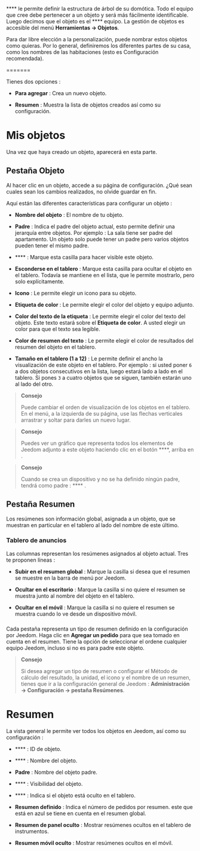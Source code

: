  **** le permite definir la estructura de árbol de su domótica.
Todo el equipo que cree debe pertenecer a un objeto y
será más fácilmente identificable. Luego decimos que el objeto
es el **** equipo. La gestión de objetos es accesible
del menú **Herramientas → Objetos**.

Para dar libre elección a la personalización, puede nombrar estos
objetos como quieras. Por lo general, definiremos los diferentes
partes de su casa, como los nombres de las habitaciones (esto es
Configuración recomendada).

 
=======

Tienes dos opciones :

-   **Para agregar** : Crea un nuevo objeto.

-   **Resumen** : Muestra la lista de objetos creados
    así como su configuración.

Mis objetos 
==========

Una vez que haya creado un objeto, aparecerá en esta parte.

Pestaña Objeto 
------------

Al hacer clic en un objeto, accede a su página de configuración. ¿Qué
sean cuales sean los cambios realizados, no olvide guardar en
fin.

Aquí están las diferentes características para configurar un objeto :

-   **Nombre del objeto** : El nombre de tu objeto.

-   **Padre** : Indica el padre del objeto actual, esto permite
    definir una jerarquía entre objetos. Por ejemplo : La sala tiene
    ser padre del apartamento. Un objeto solo puede tener un padre
    pero varios objetos pueden tener el mismo padre.

-   **** : Marque esta casilla para hacer visible este objeto.

-   **Esconderse en el tablero** : Marque esta casilla para ocultar
    el objeto en el tablero. Todavía se mantiene en el
    lista, que le permite mostrarlo, pero solo
    explícitamente.

-   **Icono** : Le permite elegir un icono para su objeto.

-   **Etiqueta de color** : Le permite elegir el color del objeto y
    equipo adjunto.

-   **Color del texto de la etiqueta** : Le permite elegir el color del texto
    del objeto. Este texto estará sobre el **Etiqueta de color**. A usted
    elegir un color para que el texto sea legible.

-   **Color de resumen del texto** : Le permite elegir el color de
    resultados del resumen del objeto en el tablero.

-   **Tamaño en el tablero (1 a 12)** : Le permite definir el ancho
    la visualización de este objeto en el tablero. Por ejemplo : si usted
    poner `6` a dos objetos consecutivos en la lista, luego
    estará lado a lado en el tablero. Si pones `3` a cuatro
    objetos que se siguen, también estarán uno al lado del otro.

> **Consejo**
>
> Puede cambiar el orden de visualización de los objetos en el tablero.
> En el menú, a la izquierda de su página, use las flechas verticales
> arrastrar y soltar para darles un nuevo lugar.

> **Consejo**
>
> Puedes ver un gráfico que representa todos los elementos de Jeedom
> adjunto a este objeto haciendo clic en el botón ****, arriba en
> .

> **Consejo**
>
> Cuando se crea un dispositivo y no se ha definido ningún padre,
> tendrá como padre : **** .

Pestaña Resumen 
-------------

Los resúmenes son información global, asignada a un objeto, que
se muestran en particular en el tablero al lado del nombre de este último.

### Tablero de anuncios 

Las columnas representan los resúmenes asignados al objeto actual. Tres
te proponen líneas :

-   **Subir en el resumen global** : Marque la casilla si
    desea que el resumen se muestre en la barra de menú
    por Jeedom.

-   **Ocultar en el escritorio** : Marque la casilla si no quiere
    el resumen se muestra junto al nombre del objeto en el tablero.

-   **Ocultar en el móvil** : Marque la casilla si no quiere
    el resumen se muestra cuando lo ve desde un dispositivo móvil.

###  

Cada pestaña representa un tipo de resumen definido en la configuración
por Jeedom. Haga clic en **Agregar un pedido** para que sea
tomado en cuenta en el resumen. Tiene la opción de seleccionar el
ordene cualquier equipo Jeedom, incluso si no es para
padre este objeto.

> **Consejo**
>
> Si desea agregar un tipo de resumen o configurar el
> Método de cálculo del resultado, la unidad, el icono y el nombre de un resumen,
> tienes que ir a la configuración general de Jeedom :
> **Administración → Configuración → pestaña Resúmenes**.

Resumen 
==============

La vista general le permite ver todos los objetos en
Jeedom, así como su configuración :

-   **** : ID de objeto.

-   **** : Nombre del objeto.

-   **Padre** : Nombre del objeto padre.

-   **** : Visibilidad del objeto.

-   **** : Indica si el objeto está oculto en el tablero.

-   **Resumen definido** : Indica el número de pedidos por resumen. este
    que está en azul se tiene en cuenta en el resumen global.

-   **Resumen de panel oculto** : Mostrar resúmenes ocultos en
    el tablero de instrumentos.

-   **Resumen móvil oculto** : Mostrar resúmenes ocultos en
    el móvil.


